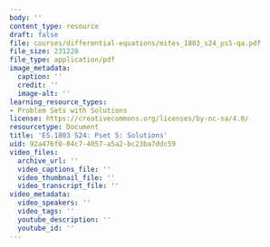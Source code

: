 ```yaml
---
body: ''
content_type: resource
draft: false
file: courses/differential-equations/mites_1803_s24_ps5-qa.pdf
file_size: 231228
file_type: application/pdf
image_metadata:
  caption: ''
  credit: ''
  image-alt: ''
learning_resource_types:
- Problem Sets with Solutions
license: https://creativecommons.org/licenses/by-nc-sa/4.0/
resourcetype: Document
title: 'ES.1803 S24: Pset 5: Solutions'
uid: 92a476f0-84c7-4057-a5a2-bc23ba7ddc59
video_files:
  archive_url: ''
  video_captions_file: ''
  video_thumbnail_file: ''
  video_transcript_file: ''
video_metadata:
  video_speakers: ''
  video_tags: ''
  youtube_description: ''
  youtube_id: ''
---
```

